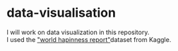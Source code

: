 # data-visualisation
I will work on data visualization in this repository.  
I used the ["world hapinness report"](https://www.kaggle.com/ajaypalsinghlo/world-happiness-report-2021)dataset from Kaggle. 
